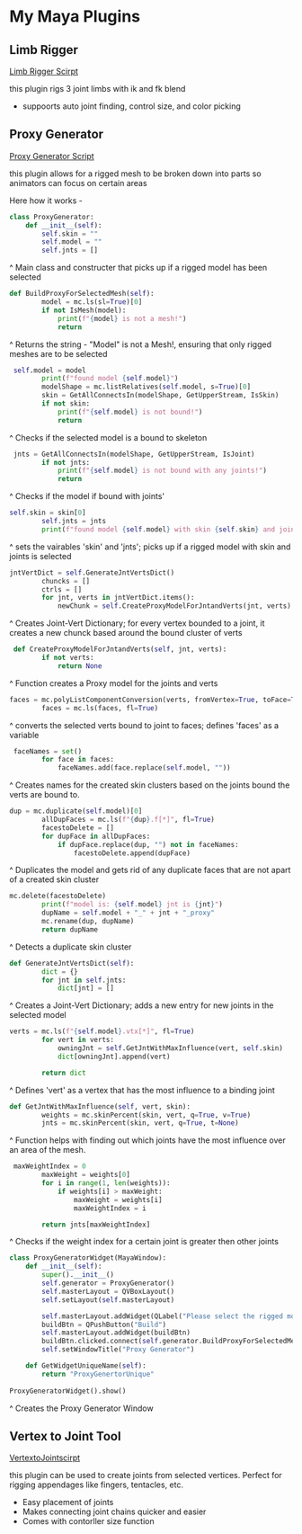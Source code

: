 # My Maya Plugins

## Limb Rigger

[Limb Rigger Scirpt]("./src/LimbRigger.py")

this plugin rigs 3 joint limbs with ik and fk blend

* suppoorts auto joint finding, control size, and color picking

## Proxy Generator

[Proxy Generator Script]("./src/ProxyGenerator.py")

this plugin allows for a rigged mesh to be broken down into parts so animators can focus on certain areas

Here how it works - 

```python
class ProxyGenerator:
    def __init__(self):
        self.skin = ""
        self.model = ""
        self.jnts = []
```
^ Main class and constructer that picks up if a rigged model has been selected

```python
def BuildProxyForSelectedMesh(self):
        model = mc.ls(sl=True)[0]
        if not IsMesh(model):
            print(f"{model} is not a mesh!")
            return
```
^ Returns the string - "Model" is not a Mesh!, ensuring that only rigged meshes are to be selected

```python
 self.model = model
        print(f"found model {self.model}")
        modelShape = mc.listRelatives(self.model, s=True)[0]
        skin = GetAllConnectsIn(modelShape, GetUpperStream, IsSkin)
        if not skin:
            print(f"{self.model} is not bound!")
            return
```
^ Checks if the selected model is a bound to skeleton

```python
 jnts = GetAllConnectsIn(modelShape, GetUpperStream, IsJoint)
        if not jnts:
            print(f"{self.model} is not bound with any joints!")
            return
```
^ Checks if the model if bound with joints'

```python
self.skin = skin[0]
        self.jnts = jnts
        print(f"found model {self.model} with skin {self.skin} and joints: {self.jnts}")
```
^ sets the vairables 'skin' and 'jnts'; picks up if a rigged model with skin and joints is selected

```python
jntVertDict = self.GenerateJntVertsDict()
        chuncks = []
        ctrls = []
        for jnt, verts in jntVertDict.items():
            newChunk = self.CreateProxyModelForJntandVerts(jnt, verts)
```
^ Creates Joint-Vert Dictionary; for every vertex bounded to a joint, it creates a new chunck based around the bound cluster of verts

```python
 def CreateProxyModelForJntandVerts(self, jnt, verts):
        if not verts:
            return None
```
^ Function creates a Proxy model for the joints and verts 

```python
faces = mc.polyListComponentConversion(verts, fromVertex=True, toFace=True)
        faces = mc.ls(faces, fl=True)
```
^ converts the selected verts bound to joint to faces; defines 'faces' as a variable

```python
 faceNames = set()
        for face in faces:
            faceNames.add(face.replace(self.model, ""))
```
^ Creates names for the created skin clusters based on the joints bound the verts are bound to. 

```python
dup = mc.duplicate(self.model)[0]
        allDupFaces = mc.ls(f"{dup}.f[*]", fl=True)
        facestoDelete = []
        for dupFace in allDupFaces:
            if dupFace.replace(dup, "") not in faceNames:
                facestoDelete.append(dupFace)
```
^ Duplicates the model and gets rid of any duplicate faces that are not apart of a created skin cluster

```python
mc.delete(facestoDelete)
        print(f"model is: {self.model} jnt is {jnt}")
        dupName = self.model + "_" + jnt + "_proxy"
        mc.rename(dup, dupName)
        return dupName
```
^ Detects a duplicate skin cluster

```python
def GenerateJntVertsDict(self):
        dict = {}
        for jnt in self.jnts:
            dict[jnt] = []
```
^ Creates a Joint-Vert Dictionary; adds a new entry for new joints in the selected model

```python
verts = mc.ls(f"{self.model}.vtx[*]", fl=True)
        for vert in verts: 
            owningJnt = self.GetJntWithMaxInfluence(vert, self.skin)
            dict[owningJnt].append(vert)

        return dict
```
^ Defines 'vert' as a vertex that has the most influence to a binding joint

```python
def GetJntWithMaxInfluence(self, vert, skin):
        weights = mc.skinPercent(skin, vert, q=True, v=True)
        jnts = mc.skinPercent(skin, vert, q=True, t=None)
```
^ Function helps with finding out which joints have the most influence over an area of the mesh. 

```python
 maxWeightIndex = 0
        maxWeight = weights[0]
        for i in range(1, len(weights)):
            if weights[i] > maxWeight:
                maxWeight = weights[i]
                maxWeightIndex = i

        return jnts[maxWeightIndex]
```
^ Checks if the weight index for a certain joint is greater then other joints

```python
class ProxyGeneratorWidget(MayaWindow):
    def __init__(self):
        super().__init__()
        self.generator = ProxyGenerator()
        self.masterLayout = QVBoxLayout()
        self.setLayout(self.masterLayout)

        self.masterLayout.addWidget(QLabel("Please select the rigged model, and press the build button"))
        buildBtn = QPushButton("Build")
        self.masterLayout.addWidget(buildBtn)
        buildBtn.clicked.connect(self.generator.BuildProxyForSelectedMesh)
        self.setWindowTitle("Proxy Generator")

    def GetWidgetUniqueName(self):
        return "ProxyGenertorUnique"
    
ProxyGeneratorWidget().show()
```
^ Creates the Proxy Generator Window

## Vertex to Joint Tool

[VertextoJointscirpt]("./src/VertextoJoint.py")

this plugin can be used to create joints from selected vertices. Perfect for rigging appendages like fingers, tentacles, etc.

* Easy placement of joints
* Makes connecting joint chains quicker and easier
* Comes with contorller size function


